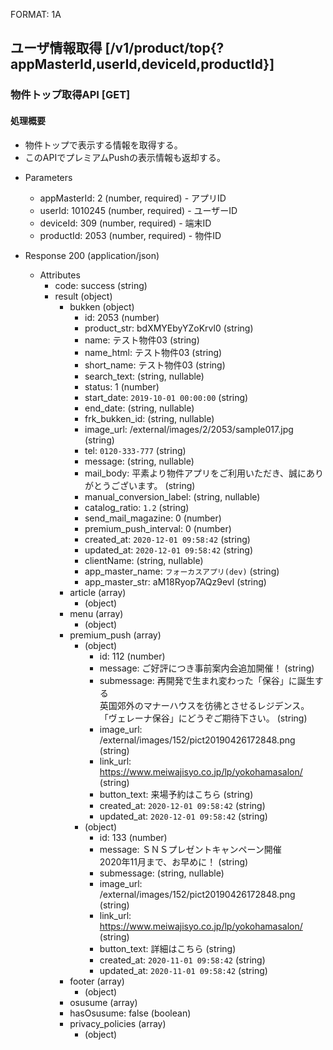 FORMAT: 1A
## ユーザ情報取得 [/v1/product/top{?appMasterId,userId,deviceId,productId}]

### 物件トップ取得API [GET]

#### 処理概要

* 物件トップで表示する情報を取得する。
* このAPIでプレミアムPushの表示情報も返却する。 

+ Parameters

    + appMasterId: 2 (number, required) - アプリID
    + userId: 1010245 (number, required) - ユーザーID
    + deviceId: 309 (number, required) - 端末ID
    + productId: 2053 (number, required) - 物件ID 

+ Response 200 (application/json)

    + Attributes
        + code: success (string)
        + result (object)
            + bukken (object)
                + id: 2053 (number)
                + product_str: bdXMYEbyYZoKrvl0 (string)
                + name: テスト物件03 (string)
                + name_html: テスト物件03 (string)
                + short_name: テスト物件03 (string)
                + search_text: (string, nullable)
                + status: 1 (number)
                + start_date: `2019-10-01 00:00:00` (string)
                + end_date: (string, nullable)
                + frk_bukken_id: (string, nullable)
                + image_url: /external/images/2/2053/sample017.jpg (string)
                + tel: `0120-333-777` (string)
                + message: (string, nullable)
                + mail_body: 平素より物件アプリをご利用いただき、誠にありがとうございます。 (string)
                + manual_conversion_label: (string, nullable)
                + catalog_ratio: `1.2` (string)
                + send_mail_magazine: 0 (number)
                + premium_push_interval: 0 (number)
                + created_at: `2020-12-01 09:58:42` (string)
                + updated_at: `2020-12-01 09:58:42` (string)
                + clientName: (string, nullable)
                + app_master_name: `フォーカスアプリ(dev)` (string)
                + app_master_str: aM18Ryop7AQz9evl (string)
            + article (array)
            	+ (object)
            + menu (array)
            	+ (object)
            + premium_push (array)
                + (object)
                    + id: 112 (number)
                    + message: ご好評につき事前案内会追加開催！ (string)
                    + submessage: 再開発で生まれ変わった「保谷」に誕生する</br>英国郊外のマナーハウスを彷彿とさせるレジデンス。</br>「ヴェレーナ保谷」にどうぞご期待下さい。 (string)
                    + image_url: /external/images/152/pict20190426172848.png (string)
                    + link_url: https://www.meiwajisyo.co.jp/lp/yokohamasalon/ (string)
                    + button_text: 来場予約はこちら (string)
                    + created_at: `2020-12-01 09:58:42` (string)
                    + updated_at: `2020-12-01 09:58:42` (string)
                + (object)
                    + id: 133 (number)
                    + message: ＳＮＳプレゼントキャンペーン開催</br>2020年11月まで、お早めに！ (string)
                    + submessage: (string, nullable)
                    + image_url: /external/images/152/pict20190426172848.png (string)
                    + link_url: https://www.meiwajisyo.co.jp/lp/yokohamasalon/ (string)
                    + button_text: 詳細はこちら (string)
                    + created_at: `2020-11-01 09:58:42` (string)
                    + updated_at: `2020-11-01 09:58:42` (string)
            + footer (array)
            	+ (object)
            + osusume (array)
            + hasOsusume: false (boolean)
            + privacy_policies (array)
            	+ (object)

